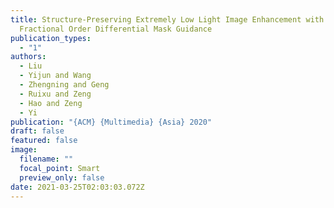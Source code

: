 ```yaml
---
title: Structure-Preserving Extremely Low Light Image Enhancement with
  Fractional Order Differential Mask Guidance
publication_types:
  - "1"
authors:
  - Liu
  - Yijun and Wang
  - Zhengning and Geng
  - Ruixu and Zeng
  - Hao and Zeng
  - Yi
publication: "{ACM} {Multimedia} {Asia} 2020"
draft: false
featured: false
image:
  filename: ""
  focal_point: Smart
  preview_only: false
date: 2021-03-25T02:03:03.072Z
---
```


